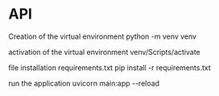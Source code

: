 # API
Creation of the virtual environment 
python -m venv venv

activation of the virtual environment 
venv/Scripts/activate

file installation requirements.txt
pip install -r requirements.txt

run the application 
uvicorn main:app --reload



